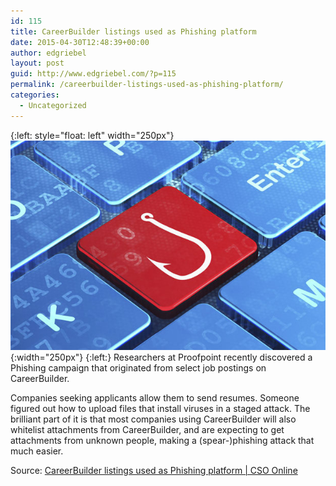 ```yaml
---
id: 115
title: CareerBuilder listings used as Phishing platform
date: 2015-04-30T12:48:39+00:00
author: edgriebel
layout: post
guid: http://www.edgriebel.com/?p=115
permalink: /careerbuilder-listings-used-as-phishing-platform/
categories:
  - Uncategorized
---
```

{:left: style="float: left" width="250px"}
![phished](../wp-content/uploads/2015/04/security-phishing-100314300-primary.idge_.jpg){:width="250px"}
{:left:}
Researchers at Proofpoint recently discovered a Phishing campaign that originated from select job postings on CareerBuilder.

Companies seeking applicants allow them to send resumes. Someone figured out how to upload files that install viruses in a staged attack. The brilliant part of it is that most companies using CareerBuilder will also whitelist attachments from CareerBuilder, and are expecting to get attachments from unknown people, making a (spear-)phishing attack that much easier.

Source: 
[CareerBuilder listings used as Phishing platform | CSO Online](http://www.csoonline.com/article/2916524/social-engineering/careerbuilder-listings-used-as-phishing-platform.html)

